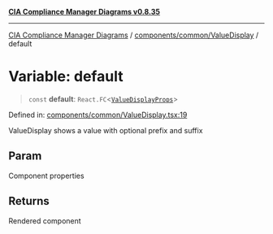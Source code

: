 [**CIA Compliance Manager Diagrams v0.8.35**](../../../../README.md)

***

[CIA Compliance Manager Diagrams](../../../../modules.md) / [components/common/ValueDisplay](../README.md) / default

# Variable: default

> `const` **default**: `React.FC`\<[`ValueDisplayProps`](../interfaces/ValueDisplayProps.md)\>

Defined in: [components/common/ValueDisplay.tsx:19](https://github.com/Hack23/cia-compliance-manager/blob/b297770fc62abf558e2711cd029bbbe74e6c5cfb/src/components/common/ValueDisplay.tsx#L19)

ValueDisplay shows a value with optional prefix and suffix

## Param

Component properties

## Returns

Rendered component
